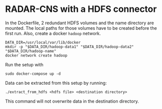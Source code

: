 # RADAR-CNS with a HDFS connector

In the Dockerfile, 2 redundant HDFS volumes and the name directory are mounted. The local paths for those volumes have to be created before the first run. Also, create a docker `hadoop` network.

```shell
DATA_DIR=/usr/local/var/lib/docker
mkdir -p "$DATA_DIR/hadoop-data1" "$DATA_DIR/hadoop-data2" "$DATA_DIR/hadoop-name"
docker network create hadoop
``` 

Run the setup with
```shell
sudo docker-compose up -d
```

Data can be extracted from this setup by running:

```shell
./extract_from_hdfs <hdfs file> <destination directory>
```
This command will not overwrite data in the destination directory.
